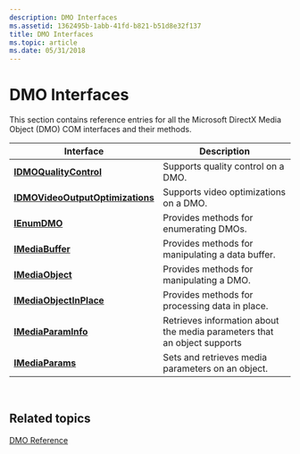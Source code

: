 ```yaml
---
description: DMO Interfaces
ms.assetid: 1362495b-1abb-41fd-b821-b51d8e32f137
title: DMO Interfaces
ms.topic: article
ms.date: 05/31/2018
---
```


# DMO Interfaces

This section contains reference entries for all the Microsoft DirectX Media Object (DMO) COM interfaces and their methods.



| Interface                                                            | Description                                                              |
|----------------------------------------------------------------------|--------------------------------------------------------------------------|
| [**IDMOQualityControl**](/previous-versions/windows/desktop/api/Mediaobj/nn-mediaobj-idmoqualitycontrol)                     | Supports quality control on a DMO.                                       |
| [**IDMOVideoOutputOptimizations**](/previous-versions/windows/desktop/api/Mediaobj/nn-mediaobj-idmovideooutputoptimizations) | Supports video optimizations on a DMO.                                   |
| [**IEnumDMO**](/previous-versions/windows/desktop/api/Mediaobj/nn-mediaobj-ienumdmo)                                         | Provides methods for enumerating DMOs.                                   |
| [**IMediaBuffer**](/previous-versions/windows/desktop/api/Mediaobj/nn-mediaobj-imediabuffer)                                 | Provides methods for manipulating a data buffer.                         |
| [**IMediaObject**](/previous-versions/windows/desktop/api/Mediaobj/nn-mediaobj-imediaobject)                                 | Provides methods for manipulating a DMO.                                 |
| [**IMediaObjectInPlace**](/previous-versions/windows/desktop/api/mediaobj/nn-mediaobj-imediaobjectinplace)                   | Provides methods for processing data in place.                           |
| [**IMediaParamInfo**](/previous-versions/windows/desktop/api/Medparam/nn-medparam-imediaparaminfo)                           | Retrieves information about the media parameters that an object supports |
| [**IMediaParams**](/previous-versions/windows/desktop/api/Medparam/nn-medparam-imediaparams)                                 | Sets and retrieves media parameters on an object.                        |



 

## Related topics

<dl> <dt>

[DMO Reference](dmo-reference.md)
</dt> </dl>

 

 



